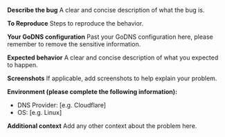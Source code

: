 **Describe the bug**
A clear and concise description of what the bug is.

**To Reproduce**
Steps to reproduce the behavior.

**Your GoDNS configuration**
Past your GoDNS configuration here, please remember to remove the sensitive information.

**Expected behavior**
A clear and concise description of what you expected to happen.

**Screenshots**
If applicable, add screenshots to help explain your problem.

**Environment (please complete the following information):**
 - DNS Provider: [e.g. Cloudflare]
 - OS: [e.g. Linux]

**Additional context**
Add any other context about the problem here.
